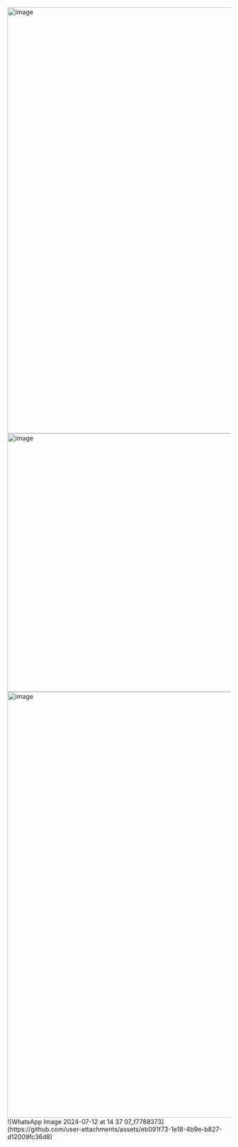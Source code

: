 <img width="960" alt="image" src="https://github.com/user-attachments/assets/c34655ed-02d2-4d10-95cc-a64baa8bfcda">
<img width="582" alt="image" src="https://github.com/user-attachments/assets/fea39ca3-2837-41cb-8882-53f0e590977f">
<img width="960" alt="image" src="https://github.com/user-attachments/assets/7cb185fe-ca42-4d72-b6f2-d8a657ba9c85">
![WhatsApp Image 2024-07-12 at 14 37 07_f7788373](https://github.com/user-attachments/assets/eb091f73-1e18-4b9e-b827-d12009fc36d8)

